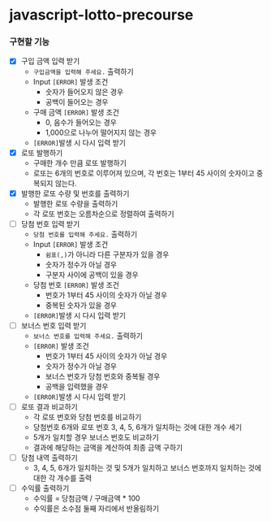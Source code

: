 # javascript-lotto-precourse

### 구현할 기능

- [x] 구입 금액 입력 받기
    - `구입금액을 입력해 주세요.` 출력하기
    - Input `[ERROR]` 발생 조건
        - 숫자가 들어오지 않은 경우
        - 공백이 들어오는 경우
    - 구매 금액 `[ERROR]` 발생 조건
        - 0, 음수가 들어오는 경우
        - 1,000으로 나누어 떨어지지 않는 경우
    - `[ERROR]`발생 시 다시 입력 받기
- [x] 로또 발행하기
    - 구매한 개수 만큼 로또 발행하기
    - 로또는 6개의 번호로 이루어져 있으며, 각 번호는 1부터 45 사이의 숫자이고 중복되지 않는다.
- [x] 발행한 로또 수량 및 번호를 출력하기
    - 발행한 로또 수량을 출력하기
    - 각 로또 번호는 오름차순으로 정렬하여 출력하기
- [ ] 당첨 번호 입력 받기
    - `당첨 번호를 입력해 주세요.` 출력하기
    - Input `[ERROR]` 발생 조건
        - `쉼표(,)`가 아니라 다른 구분자가 있을 경우
        - 숫자가 정수가 아닐 경우  
        - 구분자 사이에 공백이 있을 경우
    - 당첨 번호 `[ERROR]` 발생 조건
        - 번호가 1부터 45 사이의 숫자가 아닐 경우 
        - 중복된 숫자가 있을 경우
    - `[ERROR]`발생 시 다시 입력 받기
- [ ] 보너스 번호 입력 받기
    - `보너스 번호를 입력해 주세요.` 출력하기
    - `[ERROR]` 발생 조건
        - 번호가 1부터 45 사이의 숫자가 아닐 경우
        - 숫자가 정수가 아닐 경우
        - 보너스 번호가 당첨 번호와 중복될 경우
        - 공백을 입력했을 경우
    - `[ERROR]`발생 시 다시 입력 받기
- [ ] 로또 결과 비교하기
    - 각 로또 번호와 당첨 번호를 비교하기
    - 당첨번호 6개와 로또 번호 3, 4, 5, 6개가 일치하는 것에 대한 개수 세기
    - 5개가 일치할 경우 보너스 번호도 비교하기
    - 결과에 해당하는 금액을 계산하여 최종 금액 구하기
- [ ] 당첨 내역 출력하기
    - 3, 4, 5, 6개가 일치하는 것 및 5개가 일치하고 보너스 번호까지 일치하는 것에 대한 각 개수를 출력
- [ ] 수익률 출력하기
    - 수익률 = 당첨금액 / 구매금액 * 100
    - 수익률은 소수점 둘째 자리에서 반올림하기